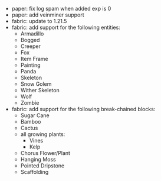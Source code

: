 - paper: fix log spam when added exp is 0
- paper: add veinminer support
- fabric: update to 1.21.5
- fabric: add support for the following entities:
  - Armadillo
  - Bogged
  - Creeper
  - Fox
  - Item Frame
  - Painting
  - Panda
  - Skeleton
  - Snow Golem
  - Wither Skeleton
  - Wolf
  - Zombie
- fabric: add support for the following break-chained blocks:
  - Sugar Cane
  - Bamboo
  - Cactus
  - all growing plants: 
    - Vines
    - Kelp
  - Chorus Flower/Plant
  - Hanging Moss
  - Pointed Dripstone
  - Scaffolding
